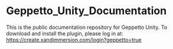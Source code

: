 # Geppetto_Unity_Documentation
This is the public documentation repository for Geppetto Unity. To download and install the plugin, please log in at: https://create.xandimmersion.com/login?geppetto=true
